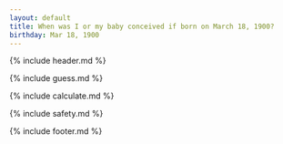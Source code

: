 ```yaml
---
layout: default
title: When was I or my baby conceived if born on March 18, 1900?
birthday: Mar 18, 1900
---
```


{% include header.md %}

{% include guess.md %}

{% include calculate.md %}

{% include safety.md %}

{% include footer.md %}



